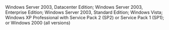  Windows Server 2003, Datacenter Edition; Windows Server 2003, Enterprise Edition; Windows Server 2003, Standard Edition; Windows Vista; Windows XP Professional with Service Pack 2 (SP2) or Service Pack 1 (SP1); or Windows 2000 (all versions) 